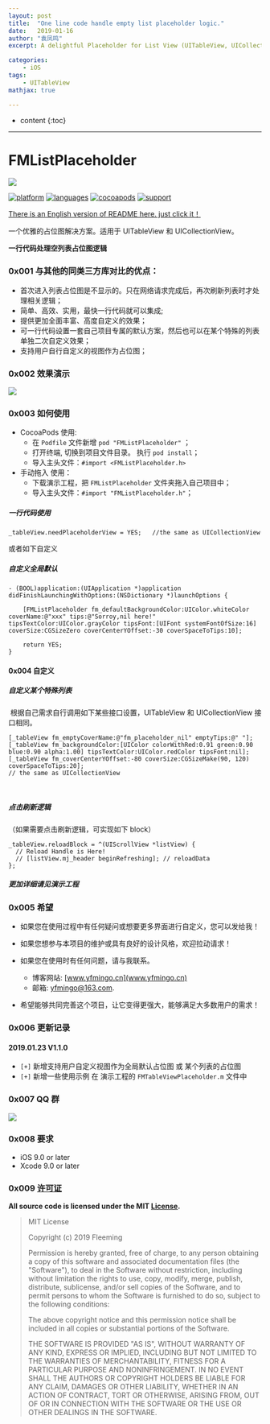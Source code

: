 ```yaml
---
layout: post
title:  "One line code handle empty list placeholder logic."
date:   2019-01-16
author: "袁凤鸣"
excerpt: A delightful Placeholder for List View (UITableView, UICollectionView).

categories: 
    - iOS
tags: 
    - UITableView
mathjax: true

---
```

* content
{:toc}
---



# FMListPlaceholder
![](https://ws1.sinaimg.cn/large/006tNc79gy1fz8ipkdw88j30va0b4q48.jpg)

[![platform](https://img.shields.io/badge/platform-iOS-blue.svg?style=plastic)](#)
[![languages](https://img.shields.io/badge/language-objective--c-blue.svg)](#) 
[![cocoapods](https://img.shields.io/badge/cocoapods-supported-4BC51D.svg?style=plastic)](https://cocoapods.org/pods/FMListPlaceholder)
[![support](https://img.shields.io/badge/support-iOS9%2B-orange.svg)](#) 

[There is an English version of README here. just click it！](https://github.com/yfming93/FMListPlaceholder/blob/master/README_English.md)


一个优雅的占位图解决方案。适用于 UITableView 和 UICollectionView。

**一行代码处理空列表占位图逻辑**

### 0x001 与其他的同类三方库对比的优点：

- 首次进入列表占位图是不显示的。只在网络请求完成后，再次刷新列表时才处理相关逻辑；
- 简单、高效、实用，最快一行代码就可以集成;
- 提供更加全面丰富、高度自定义的效果；
- 可一行代码设置一套自己项目专属的默认方案，然后也可以在某个特殊的列表单独二次自定义效果；
- 支持用户自行自定义的视图作为占位图；

### 0x002 效果演示
![](https://yfmingo.oss-cn-beijing.aliyuncs.com/images/ipa.gif)


### 0x003 如何使用
- CocoaPods 使用:
    - 在  `Podfile`  文件新增 `pod "FMListPlaceholder"` ；
    - 打开终端, 切换到项目文件目录。 执行 `pod install`；
    - 导入主头文件：`#import <FMListPlaceholder.h>`
- 手动拖入 使用：
    - 下载演示工程，把 `FMListPlaceholder` 文件夹拖入自己项目中；
    - 导入主头文件：`#import "FMListPlaceholder.h"`；


##### 一行代码使用 
    _tableView.needPlaceholderView = YES;   //the same as UICollectionView
    

或者如下自定义
##### 自定义全局默认

``` objc
- (BOOL)application:(UIApplication *)application didFinishLaunchingWithOptions:(NSDictionary *)launchOptions {
    
    [FMListPlaceholder fm_defaultBackgroundColor:UIColor.whiteColor coverName:@"xxx" tips:@"Sorroy,nil here!" tipsTextColor:UIColor.grayColor tipsFont:[UIFont systemFontOfSize:16] coverSize:CGSizeZero coverCenterYOffset:-30 coverSpaceToTips:10];

    return YES;
}
```
#### 0x004 自定义
##### 自定义某个特殊列表 
 根据自己需求自行调用如下某些接口设置，UITableView 和 UICollectionView 接口相同。

``` objc
[_tableView fm_emptyCoverName:@"fm_placeholder_nil" emptyTips:@" "];
[_tableView fm_backgroundColor:[UIColor colorWithRed:0.91 green:0.90 blue:0.90 alpha:1.00] tipsTextColor:UIColor.redColor tipsFont:nil];
[_tableView fm_coverCenterYOffset:-80 coverSize:CGSizeMake(90, 120) coverSpaceToTips:20];
// the same as UICollectionView
```
<br/>

##### 点击刷新逻辑
（如果需要点击刷新逻辑，可实现如下 block）

``` objc
_tableView.reloadBlock = ^(UIScrollView *listView) {
  // Reload Handle is Here!
  // [listView.mj_header beginRefreshing]; // reloadData
};
```
##### 更加详细请见演示工程


### 0x005 希望
- 如果您在使用过程中有任何疑问或想要更多界面进行自定义，您可以发给我！

- 如果您想参与本项目的维护或具有良好的设计风格，欢迎拉动请求！
- 如果您在使用时有任何问题，请与我联系。 
    - 博客网站: [www.yfmingo.cn](www.yfmingo.cn)  
    - 邮箱: yfmingo@163.com.
- 希望能够共同完善这个项目，让它变得更强大，能够满足大多数用户的需求！

### 0x006 更新记录
#### 2019.01.23 V1.1.0

- `[+]` 新增支持用户自定义视图作为全局默认占位图 或 某个列表的占位图
- `[+]` 新增一些使用示例 在 演示工程的 `FMTableViewPlaceholder.m` 文件中

### 0x007 QQ 群
![](https://ws3.sinaimg.cn/small/006tNc79gy1fz8aavckscj30f10kl0us.jpg)

### 0x008 要求
- iOS 9.0 or later
- Xcode 9.0 or later

### 0x009 [许可证](https://github.com/yfming93/FMListPlaceholder/blob/master/LICENSE)
**All source code is licensed under the MIT [License](https://github.com/yfming93/FMListPlaceholder/blob/master/LICENSE).**


> MIT License
> 
> Copyright (c) 2019 Fleeming
> 
> Permission is hereby granted, free of charge, to any person obtaining a copy
> of this software and associated documentation files (the "Software"), to deal
> in the Software without restriction, including without limitation the rights
> to use, copy, modify, merge, publish, distribute, sublicense, and/or sell
> copies of the Software, and to permit persons to whom the Software is
> furnished to do so, subject to the following conditions:
> 
> The above copyright notice and this permission notice shall be included in all
> copies or substantial portions of the Software.
> 
> THE SOFTWARE IS PROVIDED "AS IS", WITHOUT WARRANTY OF ANY KIND, EXPRESS OR
> IMPLIED, INCLUDING BUT NOT LIMITED TO THE WARRANTIES OF MERCHANTABILITY,
> FITNESS FOR A PARTICULAR PURPOSE AND NONINFRINGEMENT. IN NO EVENT SHALL THE
> AUTHORS OR COPYRIGHT HOLDERS BE LIABLE FOR ANY CLAIM, DAMAGES OR OTHER
> LIABILITY, WHETHER IN AN ACTION OF CONTRACT, TORT OR OTHERWISE, ARISING FROM,
> OUT OF OR IN CONNECTION WITH THE SOFTWARE OR THE USE OR OTHER DEALINGS IN THE
> SOFTWARE.


